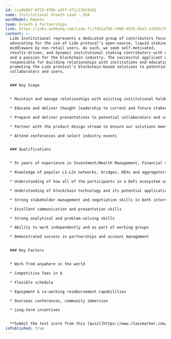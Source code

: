 ```yaml
---
id: cca8b0b7-8729-476b-a3ff-471c138c9102
name: Institutional Growth Lead – USA
workModel: Remote
team: Growth & Partnerships
link: https://jobs.ashbyhq.com/Lido.fi/74b1a7bb-c906-4876-85a1-a191bc7be70a/application
content: >-
  Lido Institutional represents a dedicated group of contributors focused on
  advocating for the use of Lido protocol’s open-source, liquid staking
  middleware by non-retail users. As such, we seek self-motivated,
  results-driven, and dynamic institutional staking contributors with experience
  and a passion for the blockchain industry. The successful applicant will be
  responsible for building relationships with institutions and educating and
  promoting the Lido protocol’s blockchain-based solutions to potential
  collaborators and users.


  ### Key Scope


  * Maintain and manage relationships with existing institutional holders by developing and executing proactive, creative, and ongoing contact initiatives

  * Educate and deliver thought leadership to current and future stakers, portraying the benefits of stETH and liquid staking

  * Prepare and deliver presentations to potential collaborators and users

  * Partner with the product design stream to ensure our solutions meet the needs of our collaborators

  * Attend conferences and select industry events


  ### Qualifications


  * 5+ years of experience in Investment/Wealth Management, Financial Services and Blockchain

  * Knowledge of popular L1-L2s networks, bridges, DEXs and aggregators, oracles, money markets, lending and borrowing protocols

  * Understanding of how all of the participants in a DeFi ecosystem are interconnected and drive value to each other

  * Understanding of blockchain technology and its potential applications

  * Strong stakeholder management and negotiation skills in both internal and external settings

  * Excellent communication and presentation skills

  * Strong analytical and problem-solving skills

  * Ability to work independently and as part of working groups

  * Demonstrated success in partnerships and account management


  ### Key Factors


  * Work from anywhere in the world

  * Competitive fees in $

  * Flexible schedule

  * Equipment & co-working reimbursement capabilities

  * Overseas conferences, community immersion

  * Long-term incentives


  **Submit the test score from this [quiz](https://www.classmarker.com/online-test/start/?quiz=ndn66ad44175b91c) and your application [here](https://jobs.ashbyhq.com/Lido.fi/74b1a7bb-c906-4876-85a1-a191bc7be70a/application)**
isPublished: true
---
```

